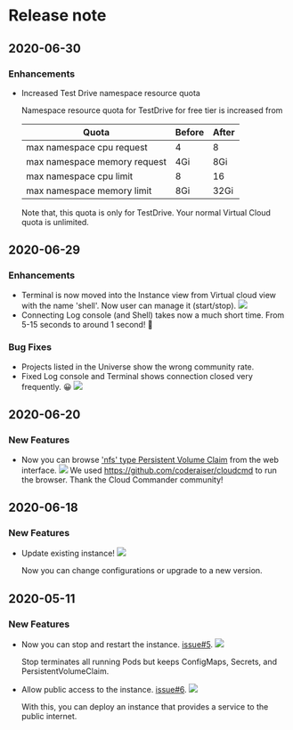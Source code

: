# Release note

## 2020-06-30

### Enhancements
  - Increased Test Drive namespace resource quota
    
    Namespace resource quota for TestDrive for free tier is increased from

    | Quota | Before | After |
    | ----- | ------ | ----- |
    | max namespace cpu request | 4 | 8 |
    | max namespace memory request | 4Gi | 8Gi |
    | max namespace cpu limit | 8 | 16 |
    | max namespace memory limit | 8Gi | 32Gi |

    Note that, this quota is only for TestDrive. Your normal Virtual Cloud quota is unlimited.


## 2020-06-29

### Enhancements

  - Terminal is now moved into the Instance view from Virtual cloud view with the name 'shell'. Now user can manage it (start/stop).
  ![](https://user-images.githubusercontent.com/1540981/86165701-87a22f00-bac8-11ea-8c42-541480a9e312.png)
  - Connecting Log console (and Shell) takes now a much short time. From 5-15 seconds to around 1 second! 🚀

### Bug Fixes

  - Projects listed in the Universe show the wrong community rate.
  - Fixed Log console and Terminal shows connection closed very frequently. 😀
  ![](https://user-images.githubusercontent.com/1540981/86163432-12812a80-bac5-11ea-9310-1bcbfa244cf4.png)

## 2020-06-20

### New Features

  - Now you can browse ['nfs' type Persistent Volume Claim](https://docs.staroid.com/virtual_cloud/storage.html#storageclassname) from the web interface.
    ![](https://user-images.githubusercontent.com/1540981/86165680-7f49f400-bac8-11ea-8885-53d97b77c4af.png)
    We used https://github.com/coderaiser/cloudcmd to run the browser. Thank the Cloud Commander community!

## 2020-06-18

### New Features

  - Update existing instance!
    ![](https://user-images.githubusercontent.com/1540981/86165633-6f321480-bac8-11ea-938c-8b38ffd23b48.png)

    Now you can change configurations or upgrade to a new version.


## 2020-05-11

### New Features

  - Now you can stop and restart the instance. [issue#5](https://github.com/staroids/community/issues/5).
    ![](https://user-images.githubusercontent.com/63678710/81838258-bce3c500-94fa-11ea-9cdf-06d05bc3c039.png)

    Stop terminates all running Pods but keeps ConfigMaps, Secrets, and PersistentVolumeClaim.

  - Allow public access to the instance. [issue#6](https://github.com/staroids/community/issues/6).
    ![](https://user-images.githubusercontent.com/63678710/84688011-6f8cb600-aef3-11ea-842d-8304d8cfffb5.png)

    With this, you can deploy an instance that provides a service to the public internet.
